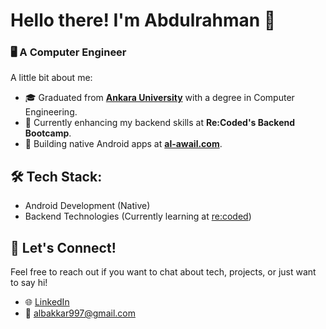 # Hello there! I'm Abdulrahman 👋

### 🖥️ A Computer Engineer

A little bit about me:

- 🎓 Graduated from **[Ankara University](https://www.ankara.edu.tr/en/)** with a degree in Computer Engineering.
- 🚀 Currently enhancing my backend skills at **Re:Coded's Backend Bootcamp**.
- 📱 Building native Android apps at **[al-awail.com](https://www.al-awail.com)**.

## 🛠️ Tech Stack:
- Android Development (Native)
- Backend Technologies (Currently learning at [re:coded](https://www.re-coded.com/))

## 🤝 Let's Connect!
Feel free to reach out if you want to chat about tech, projects, or just want to say hi!

- 🌐 [LinkedIn](https://www.linkedin.com/in/abdulrahman-albakkar-836175165/)
- 📧 albakkar997@gmail.com
